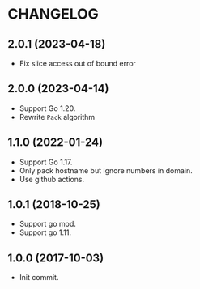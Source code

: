 # CHANGELOG

## 2.0.1 (2023-04-18)

* Fix slice access out of bound error

## 2.0.0 (2023-04-14)

* Support Go 1.20.
* Rewrite `Pack` algorithm

## 1.1.0 (2022-01-24)

* Support Go 1.17.
* Only pack hostname but ignore numbers in domain.
* Use github actions.

## 1.0.1 (2018-10-25)

* Support go mod.
* Support go 1.11.

## 1.0.0 (2017-10-03)

* Init commit.
